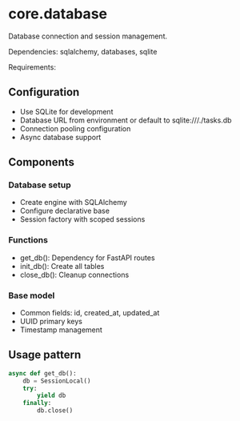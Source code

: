 # core.database

Database connection and session management.

Dependencies: sqlalchemy, databases, sqlite

Requirements:

## Configuration
- Use SQLite for development
- Database URL from environment or default to sqlite:///./tasks.db
- Connection pooling configuration
- Async database support

## Components

### Database setup
- Create engine with SQLAlchemy
- Configure declarative base
- Session factory with scoped sessions

### Functions
- get_db(): Dependency for FastAPI routes
- init_db(): Create all tables
- close_db(): Cleanup connections

### Base model
- Common fields: id, created_at, updated_at
- UUID primary keys
- Timestamp management

## Usage pattern
```python
async def get_db():
    db = SessionLocal()
    try:
        yield db
    finally:
        db.close()
```